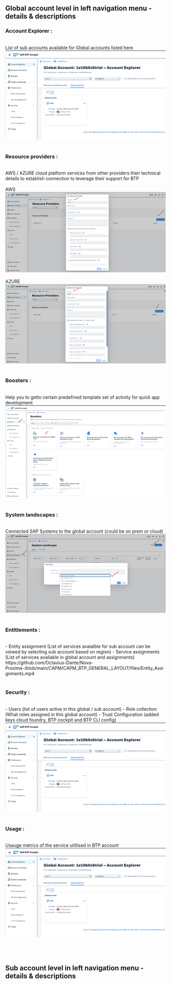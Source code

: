 ## Global account level in left navigation menu - details & descriptions 

### Account Explorer : 
</br>
List of sub accounts available for Global accounts listed here 
</br>
    <img src="./files/1_trial_account.png" >
</br>
</br>
	
### Resource providers : 
</br>
AWS / AZURE cloud platform services from other providers their technical details to establish connection to leverage their support for BTP
</br>
</br>
AWS
</br>
    <img src="./files/2.res.prov_1.png" >
</br>
</br>
AZURE
</br>
    <img src="./files/2.res.prov_2.png" >
</br>
</br>

### Boosters : 
</br>
Help you to getto certain predefined template set of activity for quick app development
</br>
    <img src="./files/3.BOOSTERS.png" >
</br>
</br>

### System landscapes :
</br>
Connected SAP Systems to the global account (could be on prem or cloud) 
</br>
    <img src="./files/4.system_landscapes.png" >
</br>
</br>

### Entitlements : 
</br>
- Entity assignment (List of services avaialble for sub account can be viewed by selecting sub account based on region)
- Service assignments (List of services available in global account and assignments)
</br>
    https://github.com/Octavius-Dante/Nova-Proxima-/blob/main/CAPM/CAPM_BTP_GENERAL_LAYOUT/files/Entity_Assignments.mp4
</br>
</br>

### Security : 
</br>
- Users (list of users active in this global / sub account)
- Role collection (What roles assigned in this global account)
- Trust Configuration (added keys cloud foundry, BTP cockpit and BTP CLI config)
</br>
    <img src="./files/1_trial_account.png" >
</br>
</br>

### Usage : 
</br>
Usauge metrics of the service utillised in BTP account 
</br>
    <img src="./files/1_trial_account.png" >
</br>
</br>
</br>
</br>

## Sub account level in left navigation menu - details & descriptions 
